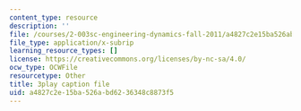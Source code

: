 ```yaml
---
content_type: resource
description: ''
file: /courses/2-003sc-engineering-dynamics-fall-2011/a4827c2e15ba526abd6236348c8873f5_OxcCPTc_bXw.vtt
file_type: application/x-subrip
learning_resource_types: []
license: https://creativecommons.org/licenses/by-nc-sa/4.0/
ocw_type: OCWFile
resourcetype: Other
title: 3play caption file
uid: a4827c2e-15ba-526a-bd62-36348c8873f5
---
```

